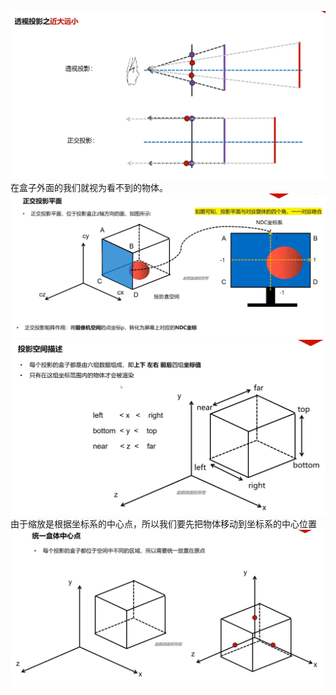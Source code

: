 ![输入图片说明](/imgs/2024-11-02/SKjmPkNGHvDO3avf.png)
在盒子外面的我们就视为看不到的物体。
![输入图片说明](/imgs/2024-11-02/TLJtOSGJDG9bW5Yu.png)![输入图片说明](/imgs/2024-11-02/3ZBjs4E8VkrQAUD3.png)
由于缩放是根据坐标系的中心点，所以我们要先把物体移动到坐标系的中心位置
![输入图片说明](/imgs/2024-11-02/XN3OChcHxH1lwEJf.png)
<!--stackedit_data:
eyJoaXN0b3J5IjpbNzkwMzM0ODU0LDEyNjk5ODAzOTFdfQ==
-->